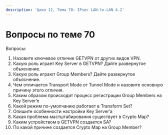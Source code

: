 ```yaml
---
description: 'Цикл 12, Тема 70: IPsec LAN-to-LAN 4.2'
---
```


# Вопросы по теме 70

Вопросы:

1. Назовите ключевое отличие GETVPN от других видов VPN.
2. Какую роль играет Key Server в GETVPN? Дайте развернутое объяснение.
3. Какую роль играют Group Members? Дайте развернутое объяснение.
4. Чем отличается Transport Mode от Tunnel Mode и назовите основную причину этого отличия.
5. Каким образом происходит процесс регистрации Group Members на Key Server’e
6. Какой режим по-умолчанию работает в Transform Set?
7. Опишите особенности настройки Key Server’a
8. Какая проблема мастштабирования существует в Crypto Map?
9. Каким устройством в GETVPN создается SA?
10. По какой причине создается Crypto Map на Group Member?

